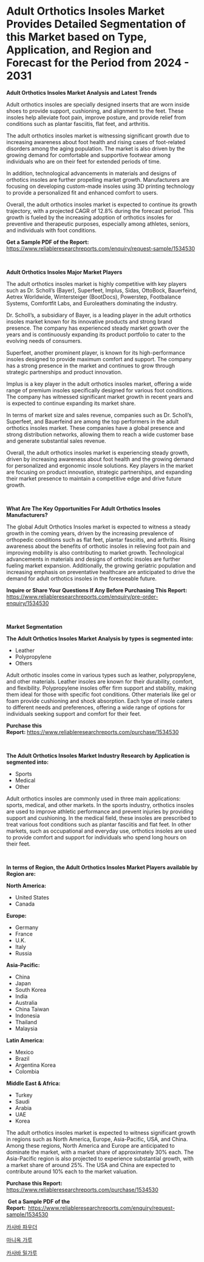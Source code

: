 <p><h1>Adult Orthotics Insoles Market Provides Detailed Segmentation of this Market based on Type, Application, and Region and Forecast for the Period from 2024 - 2031</h1></p><p><strong>Adult Orthotics Insoles Market Analysis and Latest Trends</strong></p>
<p><p>Adult orthotics insoles are specially designed inserts that are worn inside shoes to provide support, cushioning, and alignment to the feet. These insoles help alleviate foot pain, improve posture, and provide relief from conditions such as plantar fasciitis, flat feet, and arthritis.</p><p>The adult orthotics insoles market is witnessing significant growth due to increasing awareness about foot health and rising cases of foot-related disorders among the aging population. The market is also driven by the growing demand for comfortable and supportive footwear among individuals who are on their feet for extended periods of time.</p><p>In addition, technological advancements in materials and designs of orthotics insoles are further propelling market growth. Manufacturers are focusing on developing custom-made insoles using 3D printing technology to provide a personalized fit and enhanced comfort to users.</p><p>Overall, the adult orthotics insoles market is expected to continue its growth trajectory, with a projected CAGR of 12.8% during the forecast period. This growth is fueled by the increasing adoption of orthotics insoles for preventive and therapeutic purposes, especially among athletes, seniors, and individuals with foot conditions.</p></p>
<p><strong>Get a Sample PDF of the Report:&nbsp;</strong> <a href="https://www.reliableresearchreports.com/enquiry/request-sample/1534530">https://www.reliableresearchreports.com/enquiry/request-sample/1534530</a></p>
<p>&nbsp;</p>
<p><strong>Adult Orthotics Insoles Major Market Players</strong></p>
<p><p>The adult orthotics insoles market is highly competitive with key players such as Dr. Scholl’s (Bayer), Superfeet, Implus, Sidas, OttoBock, Bauerfeind, Aetrex Worldwide, Wintersteiger (BootDocs), Powerstep, Footbalance Systems, Comfortfit Labs, and Euroleathers dominating the industry.</p><p>Dr. Scholl’s, a subsidiary of Bayer, is a leading player in the adult orthotics insoles market known for its innovative products and strong brand presence. The company has experienced steady market growth over the years and is continuously expanding its product portfolio to cater to the evolving needs of consumers.</p><p>Superfeet, another prominent player, is known for its high-performance insoles designed to provide maximum comfort and support. The company has a strong presence in the market and continues to grow through strategic partnerships and product innovation.</p><p>Implus is a key player in the adult orthotics insoles market, offering a wide range of premium insoles specifically designed for various foot conditions. The company has witnessed significant market growth in recent years and is expected to continue expanding its market share.</p><p>In terms of market size and sales revenue, companies such as Dr. Scholl’s, Superfeet, and Bauerfeind are among the top performers in the adult orthotics insoles market. These companies have a global presence and strong distribution networks, allowing them to reach a wide customer base and generate substantial sales revenue.</p><p>Overall, the adult orthotics insoles market is experiencing steady growth, driven by increasing awareness about foot health and the growing demand for personalized and ergonomic insole solutions. Key players in the market are focusing on product innovation, strategic partnerships, and expanding their market presence to maintain a competitive edge and drive future growth.</p></p>
<p>&nbsp;</p>
<p><strong>What Are The Key Opportunities For Adult Orthotics Insoles Manufacturers?</strong></p>
<p><p>The global Adult Orthotics Insoles market is expected to witness a steady growth in the coming years, driven by the increasing prevalence of orthopedic conditions such as flat feet, plantar fasciitis, and arthritis. Rising awareness about the benefits of orthotic insoles in relieving foot pain and improving mobility is also contributing to market growth. Technological advancements in materials and designs of orthotic insoles are further fueling market expansion. Additionally, the growing geriatric population and increasing emphasis on preventative healthcare are anticipated to drive the demand for adult orthotics insoles in the foreseeable future.</p></p>
<p><strong>Inquire or Share Your Questions If Any Before Purchasing This Report:</strong> <a href="https://www.reliableresearchreports.com/enquiry/pre-order-enquiry/1534530">https://www.reliableresearchreports.com/enquiry/pre-order-enquiry/1534530</a></p>
<p>&nbsp;</p>
<p><strong>Market Segmentation</strong></p>
<p><strong>The Adult Orthotics Insoles Market Analysis by types is segmented into:</strong></p>
<p><ul><li>Leather</li><li>Polypropylene</li><li>Others</li></ul></p>
<p><p>Adult orthotic insoles come in various types such as leather, polypropylene, and other materials. Leather insoles are known for their durability, comfort, and flexibility. Polypropylene insoles offer firm support and stability, making them ideal for those with specific foot conditions. Other materials like gel or foam provide cushioning and shock absorption. Each type of insole caters to different needs and preferences, offering a wide range of options for individuals seeking support and comfort for their feet.</p></p>
<p><strong>Purchase this Report:&nbsp;</strong><a href="https://www.reliableresearchreports.com/purchase/1534530">https://www.reliableresearchreports.com/purchase/1534530</a></p>
<p>&nbsp;</p>
<p><strong>The Adult Orthotics Insoles Market Industry Research by Application is segmented into:</strong></p>
<p><ul><li>Sports</li><li>Medical</li><li>Other</li></ul></p>
<p><p>Adult orthotics insoles are commonly used in three main applications: sports, medical, and other markets. In the sports industry, orthotics insoles are used to improve athletic performance and prevent injuries by providing support and cushioning. In the medical field, these insoles are prescribed to treat various foot conditions such as plantar fasciitis and flat feet. In other markets, such as occupational and everyday use, orthotics insoles are used to provide comfort and support for individuals who spend long hours on their feet.</p></p>
<p>&nbsp;</p>
<p><strong>In terms of Region, the Adult Orthotics Insoles Market Players available by Region are:</strong></p>
<p>
    <p> <strong> North America: </strong>
        <ul>
            <li>United States</li>
            <li>Canada</li>
        </ul>
        </p> 
    <p> <strong> Europe: </strong>
        <ul>
            <li>Germany</li>
            <li>France</li>
            <li>U.K.</li>
            <li>Italy</li>
            <li>Russia</li>
        </ul>
        </p> 
    <p> <strong> Asia-Pacific: </strong>
        <ul>
            <li>China</li>
            <li>Japan</li>
            <li>South Korea</li>
            <li>India</li>
            <li>Australia</li>
            <li>China Taiwan</li>
            <li>Indonesia</li>
            <li>Thailand</li>
            <li>Malaysia</li>
        </ul>
        </p> 
    <p> <strong> Latin America: </strong>
        <ul>
            <li>Mexico</li>
            <li>Brazil</li>
            <li>Argentina Korea</li>
            <li>Colombia</li>
        </ul>
        </p> 
    <p> <strong> Middle East & Africa: </strong>
        <ul>
            <li>Turkey</li>
            <li>Saudi</li>
            <li>Arabia</li>
            <li>UAE</li>
            <li>Korea</li>
        </ul>
    </p>
    </p>
<p><p>The adult orthotics insoles market is expected to witness significant growth in regions such as North America, Europe, Asia-Pacific, USA, and China. Among these regions, North America and Europe are anticipated to dominate the market, with a market share of approximately 30% each. The Asia-Pacific region is also projected to experience substantial growth, with a market share of around 25%. The USA and China are expected to contribute around 10% each to the market valuation.</p></p>
<p><strong>Purchase this Report: </strong><a href="https://www.reliableresearchreports.com/purchase/1534530">https://www.reliableresearchreports.com/purchase/1534530</a></p>
<p>&nbsp;<strong>Get a Sample PDF of the Report:&nbsp;&nbsp;</strong><a href="https://www.reliableresearchreports.com/enquiry/request-sample/1534530">https://www.reliableresearchreports.com/enquiry/request-sample/1534530</a></p>
<p><strong></strong></p>
<p><p><a href="https://github.com/FelipeGrrady654556/Market-Research-Report-List-1/blob/main/45733545872.md">카사바 파우더</a></p><p><a href="https://github.com/vss5505pa7z1p/Market-Research-Report-List-1/blob/main/82564075871.md">마니옥 가루</a></p><p><a href="https://github.com/vss5505pa7z1p/Market-Research-Report-List-1/blob/main/54193075873.md">카사바 밀가루</a></p></p>
